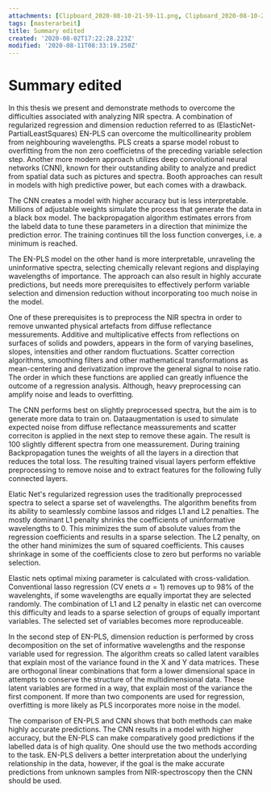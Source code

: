 ```yaml
---
attachments: [Clipboard_2020-08-10-21-59-11.png, Clipboard_2020-08-10-21-59-28.png, Clipboard_2020-08-10-22-00-14.png, Clipboard_2020-08-10-22-00-23.png]
tags: [masterarbeit]
title: Summary edited
created: '2020-08-02T17:22:28.223Z'
modified: '2020-08-11T08:33:19.250Z'
---
```


# Summary edited


In this thesis we present and demonstrate methods to overcome the difficulties associated with analyzing NIR spectra. A combination of regularized regression and dimension reduction referred to as (ElasticNet-PartialLeastSquares) EN-PLS can overcome the multicollinearity problem from neighbouring wavelengths. PLS creats a sparse model robust to overfitting from the non zero coefficietns of the preceding variable selection step. Another more modern approach utilizes deep convolutional neural networks (CNN), known for their outstanding ability to analyze and predict from spatial data such as pictures and spectra. Booth approaches can result in models with high predictive power, but each comes with a drawback.

The CNN creates a model with higher accuracy but is less interpretable. Millions of adjustable weights simulate the process that generate the data in a black box model. The backpropagation algorithm estimates errors from the labeld data to tune these parameters in a direction that minimize the prediction error. The training continues till the loss function converges, i.e. a minimum is reached.

The EN-PLS model on the other hand is more interpretable, unraveling the uninformative spectra, selecting chemically relevant regions and displaying wavelengths of importance. The approach can also result in highly accurate predictions, but needs more prerequisites to effectively perform variable selection and dimension reduction without incorporating too much noise in the model.

One of these prerequisites is to preprocess the NIR spectra in order to remove unwanted physical artefacts from diffuse reflectance messurements.
Additive and multiplicative effects from reflections on surfaces of solids and powders, appears in the form of varying baselines, slopes, intensities and other random fluctuations.
Scatter correction algorithms, smoothing filters and other mathematical transformations as mean-centering and derivatization improve the general signal to noise ratio. The order in which these functions are applied can greatly influence the outcome of a regression analysis. Although, heavy preprocessing can amplify noise and leads to overfitting. 

The CNN performs best on slightly preprocessed spectra, but the aim is to generate more data to train on. Dataaugmentation is used to simulate expected noise from diffuse reflectance meassurements and scatter correciton is applied in the next step to remove these again. The result is 100 slightly different spectra from one meassurement. During training Backpropagation tunes the weights of all the layers in a direction that reduces the total loss. The resulting trained visual layers perform effektive preprocessing to remove noise and to extract features for the following fully connected layers.

Elatic Net's regularized regression uses the traditionally preprocessed spectra to select a sparse set of wavelengths. The algorithm benefits from its ability to seamlessly combine lassos and ridges L1 and L2 penalties. The mostly dominant L1 penalty shrinks the coefficients of uninformative wavelengths to 0. This minimizes the sum of absolute values from the regression coefficients and results in a sparse selection. The L2 penalty, on the other hand minimizes the sum of squared coefficients. This causes shrinkage in some of the coefficients close to zero but performs no variable selection.

Elastic nets optimal mixing parameter is calculated with cross-validation.
Conventional lasso regression (CV enets $\alpha = 1$) removes up to 98% of the wavelenghts, if some wavelengths are equally importat they are selected randomly.  The combination of L1 and L2 penalty in elastic net can overcome this difficulty and leads to a sparse selection of groups of equally important variables. The selected set of variables becomes more reproduceable. 


In the second step of EN-PLS, dimension reduction is performed by cross decomposition on the set of informative wavelengths and the response variable used for regression. The algorithm creats so called latent varaibles that explain most of the variance found in the X and Y data matrices. These are orthogonal linear combinations that form a lower dimensional space in attempts to conserve the structure of the multidimensional data. These latent variables are formed in a way, that explain most of the variance the first component. If more than two components are used for regression, overfitting is more likely as PLS incorporates more noise in the model.

The comparison of EN-PLS and CNN shows that both methods can make highly accurate predictions. The CNN results in a model with higher accuracy, but the EN-PLS can make comparatively good predictions if the labelled data is of high quality. One should use the two methods according to the task. 
EN-PLS delivers a better interpretation about the underlying relationship in the data, however, if the goal is the make accurate predictions from unknown samples from NIR-spectroscopy then the CNN should be used.



